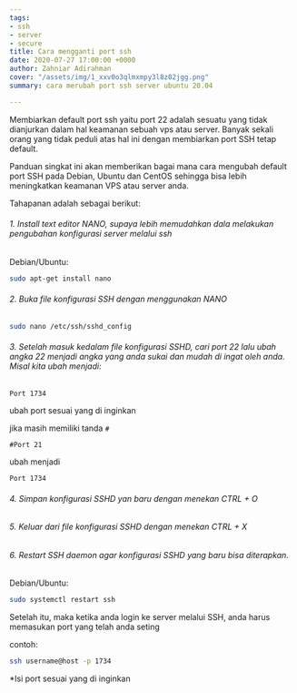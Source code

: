 ```yaml
---
tags:
- ssh
- server
- secure
title: Cara mengganti port ssh
date: 2020-07-27 17:00:00 +0000
author: Zahniar Adirahman
cover: "/assets/img/1_xxv0o3qlmxmpy3l8z02jgg.png"
summary: cara merubah port ssh server ubuntu 20.04

---
```

Membiarkan default port ssh yaitu port 22 adalah sesuatu yang tidak dianjurkan dalam hal keamanan sebuah vps atau server. Banyak sekali orang yang tidak peduli atas hal ini dengan membiarkan port SSH tetap default.

Panduan singkat ini akan memberikan bagai mana cara mengubah default port SSH pada Debian, Ubuntu dan CentOS sehingga bisa lebih meningkatkan keamanan VPS atau server anda.

Tahapanan adalah sebagai berikut:

###### 1. Install text editor NANO, supaya lebih memudahkan dala melakukan pengubahan konfigurasi server melalui ssh

Debian/Ubuntu:

```bash
sudo apt-get install nano
```

###### 2. Buka file konfigurasi SSH dengan menggunakan NANO

```bash
sudo nano /etc/ssh/sshd_config
```

###### 3. Setelah masuk kedalam file konfigurasi SSHD, cari port 22 lalu ubah angka 22 menjadi angka yang anda sukai dan mudah di ingat oleh anda. Misal kita ubah menjadi:

```
Port 1734
```
ubah port sesuai yang di inginkan

jika masih memiliki tanda `#`

```
#Port 21
```

ubah menjadi

```
Port 1734
```

###### 4. Simpan konfigurasi SSHD yan baru dengan menekan CTRL + O

###### 5. Keluar dari file konfigurasi SSHD dengan menekan CTRL + X

###### 6. Restart SSH daemon agar konfigurasi SSHD yang baru bisa diterapkan.

Debian/Ubuntu:

```bash
sudo systemctl restart ssh
```

Setelah itu, maka ketika anda login ke server melalui SSH, anda harus memasukan port yang telah anda seting

contoh:

```bash
ssh username@host -p 1734
```

\*Isi port sesuai yang di inginkan